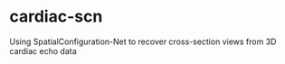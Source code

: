 # cardiac-scn
Using SpatialConfiguration-Net to recover cross-section views from 3D cardiac echo data
